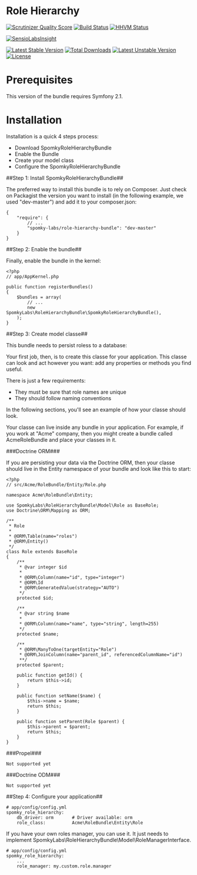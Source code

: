Role Hierarchy
==============

[![Scrutinizer Quality Score](https://scrutinizer-ci.com/g/Spomky-Labs/RoleHierarchyBundle/badges/quality-score.png?s=0e87558488def68be0b724ff87cd5d2b43cc44e8)](https://scrutinizer-ci.com/g/Spomky-Labs/RoleHierarchyBundle/)
[![Build Status](https://travis-ci.org/Spomky-Labs/RoleHierarchyBundle.png?branch=master)](https://travis-ci.org/Spomky-Labs/RoleHierarchyBundle)
[![HHVM Status](http://hhvm.h4cc.de/badge/Spomky-Labs/RoleHierarchyBundle.svg)](http://hhvm.h4cc.de/package/Spomky-Labs/RoleHierarchyBundle)

[![SensioLabsInsight](https://insight.sensiolabs.com/projects/dd715881-1645-4a67-8275-44d8acaa56b6/big.png)](https://insight.sensiolabs.com/projects/dd715881-1645-4a67-8275-44d8acaa56b6)

[![Latest Stable Version](https://poser.pugx.org/spomky-labs/role-hierarchy-bundle/v/stable.png)](https://packagist.org/packages/spomky-labs/role-hierarchy-bundle)
[![Total Downloads](https://poser.pugx.org/spomky-labs/role-hierarchy-bundle/downloads.png)](https://packagist.org/packages/spomky-labs/role-hierarchy-bundle)
[![Latest Unstable Version](https://poser.pugx.org/spomky-labs/role-hierarchy-bundle/v/unstable.png)](https://packagist.org/packages/spomky-labs/role-hierarchy-bundle)
[![License](https://poser.pugx.org/spomky-labs/role-hierarchy-bundle/license.png)](https://packagist.org/packages/spomky-labs/role-hierarchy-bundle)

# Prerequisites #

This version of the bundle requires Symfony 2.1.

# Installation #

Installation is a quick 4 steps process:

* Download SpomkyRoleHierarchyBundle
* Enable the Bundle
* Create your model class
* Configure the SpomkyRoleHierarchyBundle

##Step 1: Install SpomkyRoleHierarchyBundle##

The preferred way to install this bundle is to rely on Composer. Just check on Packagist the version you want to install (in the following example, we used "dev-master") and add it to your composer.json:

	{
	    "require": {
	        // ...
	        "spomky-labs/role-hierarchy-bundle": "dev-master"
	    }
	}

##Step 2: Enable the bundle##

Finally, enable the bundle in the kernel:

	<?php
	// app/AppKernel.php
	
	public function registerBundles()
	{
	    $bundles = array(
	        // ...
	        new SpomkyLabs\RoleHierarchyBundle\SpomkyRoleHierarchyBundle(),
	    );
	}

##Step 3: Create model classe##

This bundle needs to persist roless to a database:

Your first job, then, is to create this classe for your application.
This classe can look and act however you want: add any properties or methods you find useful.

There is just a few requirements:

* They must be sure that role names are unique
* They should follow naming conventions

In the following sections, you'll see an example of how your classe should look.

Your classe can live inside any bundle in your application.
For example, if you work at "Acme" company, then you might create a bundle called AcmeRoleBundle and place your classes in it.

###Doctrine ORM###

If you are persisting your data via the Doctrine ORM, then your classe should live in the Entity namespace of your bundle and look like this to start:

	<?php
	// src/Acme/RoleBundle/Entity/Role.php
	
	namespace Acme\RoleBundle\Entity;
	
	use SpomkyLabs\RoleHierarchyBundle\Model\Role as BaseRole;
	use Doctrine\ORM\Mapping as ORM;
	
	/**
	 * Role
	 *
	 * @ORM\Table(name="roles")
	 * @ORM\Entity()
	 */
	class Role extends BaseRole
	{
	    /**
	     * @var integer $id
	     *
	     * @ORM\Column(name="id", type="integer")
	     * @ORM\Id
	     * @ORM\GeneratedValue(strategy="AUTO")
	     */
	    protected $id;
	
	    /**
	     * @var string $name
	     *
	     * @ORM\Column(name="name", type="string", length=255)
	     */
	    protected $name;
	
	    /**
	     * @ORM\ManyToOne(targetEntity="Role")
	     * @ORM\JoinColumn(name="parent_id", referencedColumnName="id")
	     **/
	    protected $parent;
	
	    public function getId() {
	        return $this->id;
	    }
	
	    public function setName($name) {
	        $this->name = $name;
	        return $this;
	    }
	
	    public function setParent(Role $parent) {
	        $this->parent = $parent;
	        return $this;
	    }
	}

###Propel###

	Not supported yet

###Doctrine ODM###

	Not supported yet

##Step 4: Configure your application##

	# app/config/config.yml
	spomky_role_hierarchy:
	    db_driver: orm       # Driver available: orm
	    role_class:          Acme\RoleBundle\Entity\Role

If you have your own roles manager, you can use it. It just needs to implement SpomkyLabs\RoleHierarchyBundle\Model\RoleManagerInterface.

	# app/config/config.yml
	spomky_role_hierarchy:
	    ...
	    role_manager: my.custom.role.manager

